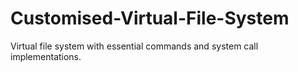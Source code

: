 # Customised-Virtual-File-System
Virtual file system with essential commands and system call implementations.
